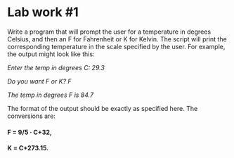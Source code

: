# Lab work #1

Write a program that will prompt the user for a temperature in degrees Celsius, and then an F for Fahrenheit or K for Kelvin. The script will print the corresponding temperature in the scale specified by the user. For example, the output might look like this:

_Enter the temp in degrees C: 29.3_

_Do you want F or K? F_

_The temp in degrees F is 84.7_

The format of the output should be exactly as specified here. The conversions are:

#### F = 9/5 · C+32,
#### K = C+273.15.
